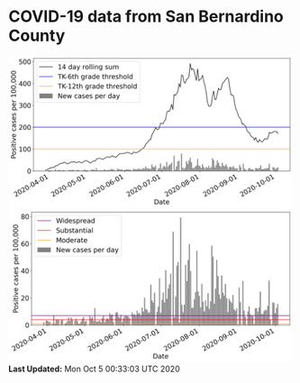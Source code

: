 # COVID-19 data from San Bernardino County
![image1](plots/graph.png)
![image2](plots/classification.png)
**Last Updated:** Mon Oct  5 00:33:03 UTC 2020
